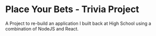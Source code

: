 # Place Your Bets - Trivia Project

A Project to re-build an application I built back at High School using a combination of NodeJS and React.